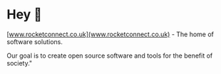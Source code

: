 # Hey 👋

[www.rocketconnect.co.uk](www.rocketconnect.co.uk) - The home of software solutions.

Our goal is to create open source software and tools for the benefit of society."
